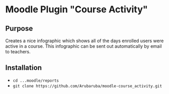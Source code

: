 # Moodle Plugin "Course Activity"

## Purpose

Creates a nice infographic which shows all of the days enrolled users were active in a course. This infographic can be sent out automatically by email to teachers.

## Installation

* `cd ...moodle/reports`
* `git clone https://github.com/Arubaruba/moodle-course_activity.git`

